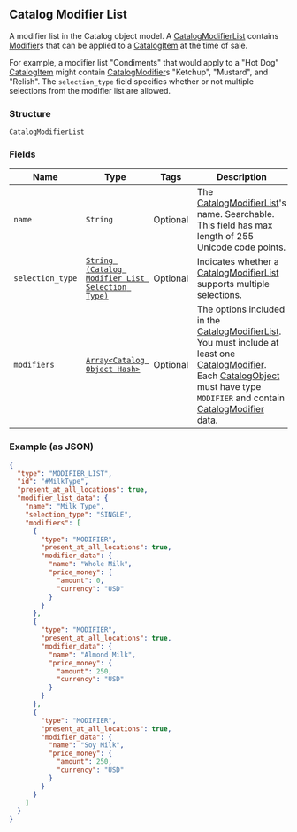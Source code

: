 ## Catalog Modifier List

A modifier list in the Catalog object model. A [CatalogModifierList](#type-catalogmodifierlist)
contains [Modifier](#type-catalogmodifier)s that can be applied to a [CatalogItem](#type-catalogitem)
at the time of sale.

For example, a modifier list "Condiments" that would apply to a "Hot Dog" [CatalogItem](#type-catalogitem) might
contain [CatalogModifier](#type-catalogmodifier)s "Ketchup", "Mustard", and "Relish". The
`selection_type` field specifies whether or not multiple selections from the modifier list are allowed.

### Structure

`CatalogModifierList`

### Fields

| Name | Type | Tags | Description |
|  --- | --- | --- | --- |
| `name` | `String` | Optional | The [CatalogModifierList](#type-catalogmodifierlist)'s name. Searchable. This field has max length of 255 Unicode code points. |
| `selection_type` | [`String (Catalog Modifier List Selection Type)`](/doc/models/catalog-modifier-list-selection-type.md) | Optional | Indicates whether a [CatalogModifierList](#type-catalogmodifierlist) supports multiple selections. |
| `modifiers` | [`Array<Catalog Object Hash>`](/doc/models/catalog-object.md) | Optional | The options included in the [CatalogModifierList](#type-catalogmodifierlist).<br>You must include at least one [CatalogModifier](#type-catalogmodifier).<br>Each [CatalogObject](#type-catalogobject) must have type `MODIFIER` and contain<br>[CatalogModifier](#type-catalogmodifier) data. |

### Example (as JSON)

```json
{
  "type": "MODIFIER_LIST",
  "id": "#MilkType",
  "present_at_all_locations": true,
  "modifier_list_data": {
    "name": "Milk Type",
    "selection_type": "SINGLE",
    "modifiers": [
      {
        "type": "MODIFIER",
        "present_at_all_locations": true,
        "modifier_data": {
          "name": "Whole Milk",
          "price_money": {
            "amount": 0,
            "currency": "USD"
          }
        }
      },
      {
        "type": "MODIFIER",
        "present_at_all_locations": true,
        "modifier_data": {
          "name": "Almond Milk",
          "price_money": {
            "amount": 250,
            "currency": "USD"
          }
        }
      },
      {
        "type": "MODIFIER",
        "present_at_all_locations": true,
        "modifier_data": {
          "name": "Soy Milk",
          "price_money": {
            "amount": 250,
            "currency": "USD"
          }
        }
      }
    ]
  }
}
```

